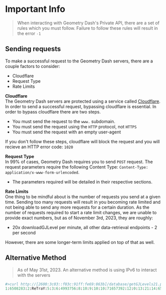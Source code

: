 # Important Info

> When interacting with Geometry Dash's Private API, there are a set of rules which you must follow. Failure to follow these rules will result in the error `-1`

## Sending requests

To make a successful request to the Geometry Dash servers, there are a couple factors to consider:

- Cloudflare
- Request Type
- Rate Limits

**Cloudflare** \
The Geometry Dash servers are protected using a service called [Cloudflare](https://www.cloudflare.com/). In order to send a successful request, bypassing cloudflare is essential. In order to bypass cloudflare there are two steps.

- You must send the request to the `www.` subdomain.
- You must send the request using the `HTTP` protocol, not `HTTPS`
- You must send the request with an empty user-agent

If you don't follow these steps, cloudflare will block the request and you will recieve an HTTP error code: `1020`

**Request Type** \
In 99% of cases, Geometry Dash requires you to send `POST` request. The request parameters require the following Content Type: `Content-Type: application/x-www-form-urlencoded`. 
- The parameters required will be detailed in their respective sections.  

**Rate Limits** \
One thing to be mindful about is the number of requests you send at a given time. Sending too many requests will result in you becoming rate limited and not being able to send any more requests for a certain duration. As the number of requests required to start a rate limit changes, we are unable to provide exact numbers, but as of November 3rd, 2023, they are roughly:
- 20x downloadGJLevel per minute, all other data-retrieval endpoints - 2 per second

However, there are some longer-term limits applied on top of that as well.

## **Alternative Method**
> As of May 31st, 2023. An alternative method is using IPv6 to interact with the servers

```py
#>curl http://[2600:3c03::f03c:91ff:fe69:863b]/database/getGJLevels21.php -X POST -d secret=Wmfd2893gb7
1:6508283:2:ReTraY:5:3:6:4993756:8:10:9:10:10:71657392:12:0:13:21:14:6541047:17::43:3:25::18:2:19:7730:42:0:45:20000:3:VGhhbmtzIGZvciBwbGF5aW5nIEdlb21ldHJ5IERhc2g=:15:3:30:0:31:0:37:3:38:1:39:2:46:1:47:2:35:557117|...
```
